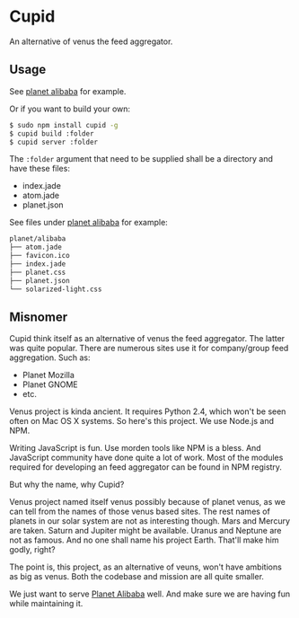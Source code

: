 # Cupid

An alternative of venus the feed aggregator.

## Usage

See [planet alibaba](https://github.com/dotnil/cupid-alibaba) for example.

Or if you want to build your own:

```bash
$ sudo npm install cupid -g
$ cupid build :folder
$ cupid server :folder
```

The `:folder` argument that need to be supplied shall be a directory and have these
files:

- index.jade
- atom.jade
- planet.json

See files under [planet alibaba](https://github.com/dotnil/alibaba) for example:

```bash
planet/alibaba
├── atom.jade
├── favicon.ico
├── index.jade
├── planet.css
├── planet.json
└── solarized-light.css
```

## Misnomer

Cupid think itself as an alternative of venus the feed aggregator. The latter was
quite popular. There are numerous sites use it for company/group feed aggregation.
Such as:

- Planet Mozilla
- Planet GNOME
- etc.

Venus project is kinda ancient. It requires Python 2.4, which won't be seen often
on Mac OS X systems. So here's this project. We use Node.js and NPM.

Writing JavaScript is fun. Use morden tools like NPM is a bless. And JavaScript
community have done quite a lot of work. Most of the modules required for developing
an feed aggregator can be found in NPM registry.

But why the name, why Cupid?

Venus project named itself venus possibly because of planet venus, as we can tell
from the names of those venus based sites. The rest names of planets in our solar
system are not as interesting though. Mars and Mercury are taken. Saturn and
Jupiter might be available. Uranus and Neptune are not as famous. And no one shall
name his project Earth. That'll make him godly, right?

The point is, this project, as an alternative of veuns, won't have ambitions as
big as venus. Both the codebase and mission are all quite smaller.

We just want to serve [Planet Alibaba](http://planet.alibaba-inc.com) well. And
make sure we are having fun while maintaining it.
